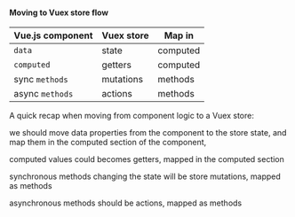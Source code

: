 #### Moving to Vuex store flow

Vue.js component | Vuex store | Map in
----|----|----
`data`          | state     | computed
`computed`      | getters   | computed
sync `methods`  | mutations | methods
async `methods` | actions   | methods


<aside class="notes">
A quick recap when moving from component logic to a Vuex store:

we should move data properties from the component to the store state, and map them in the computed section of the component,

computed values could becomes getters, mapped in the computed section

synchronous methods changing the state will be store mutations, mapped as methods

asynchronous methods should be actions, mapped as methods
</aside>

